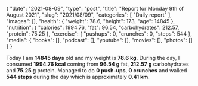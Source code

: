 {
    "date": "2021-08-09",
    "type": "post",
    "title": "Report for Monday 9th of August 2021",
    "slug": "2021\/08\/09",
    "categories": [
        "Daily report"
    ],
    "images": [],
    "health": {
        "weight": 78.6,
        "height": 173,
        "age": 14845
    },
    "nutrition": {
        "calories": 1994.76,
        "fat": 96.54,
        "carbohydrates": 212.57,
        "protein": 75.25
    },
    "exercise": {
        "pushups": 0,
        "crunches": 0,
        "steps": 544
    },
    "media": {
        "books": [],
        "podcast": [],
        "youtube": [],
        "movies": [],
        "photos": []
    }
}

Today I am <strong>14845 days</strong> old and my weight is <strong>78.6 kg</strong>. During the day, I consumed <strong>1994.76 kcal</strong> coming from <strong>96.54 g</strong> fat, <strong>212.57 g</strong> carbohydrates and <strong>75.25 g</strong> protein. Managed to do <strong>0 push-ups</strong>, <strong>0 crunches</strong> and walked <strong>544 steps</strong> during the day which is approximately <strong>0.41 km</strong>.